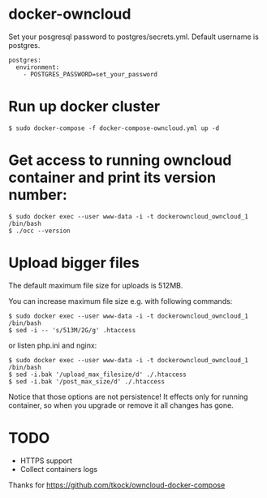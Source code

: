 docker-owncloud
===============

Set your posgresql password to postgres/secrets.yml. Default username is postgres.

	postgres:
	  environment:
	    - POSTGRES_PASSWORD=set_your_password

# Run up docker cluster

	$ sudo docker-compose -f docker-compose-owncloud.yml up -d

# Get access to running owncloud container and print its version number:

	$ sudo docker exec --user www-data -i -t dockerowncloud_owncloud_1 /bin/bash
	$ ./occ --version

# Upload bigger files

The default maximum file size for uploads is 512MB.

You can increase maximum file size e.g. with following commands:

	$ sudo docker exec --user www-data -i -t dockerowncloud_owncloud_1 /bin/bash
	$ sed -i -- 's/513M/2G/g' .htaccess

or listen php.ini and nginx:

	$ sudo docker exec --user www-data -i -t dockerowncloud_owncloud_1 /bin/bash
	$ sed -i.bak '/upload_max_filesize/d' ./.htaccess
	$ sed -i.bak '/post_max_size/d' ./.htaccess

Notice that those options are not persistence! It effects only for running container, so when you upgrade or remove it all changes has gone.

# TODO
- HTTPS support
- Collect containers logs

Thanks for https://github.com/tkock/owncloud-docker-compose
